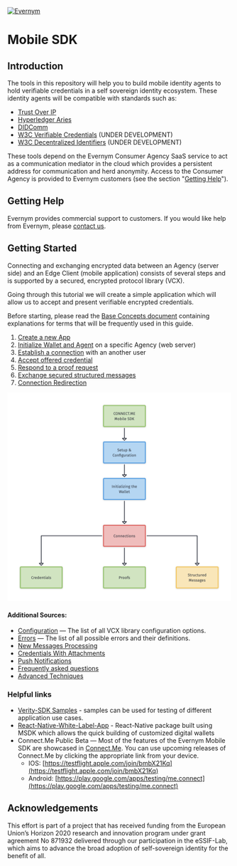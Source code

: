 <a href="https://www.evernym.com/"><img src="https://pbs.twimg.com/profile_images/1022255393395929088/0eYH-Os__400x400.jpg" title="Evernym" style="width: 150px"></a>

# Mobile SDK

## Introduction
The tools in this repository will help you to build mobile identity agents to hold verifiable credentials in a self sovereign identity ecosystem. These identity agents will be compatible with standards such as:
* [Trust Over IP](https://trustoverip.org/)
* [Hyperledger Aries](https://www.hyperledger.org/use/aries)
* [DIDComm](https://identity.foundation/working-groups/did-comm.html)
* [W3C Verifiable Credentials](https://www.w3.org/2017/vc/WG/) (UNDER DEVELOPMENT)
* [W3C Decentralized Identifiers](https://w3c.github.io/did-core/) (UNDER DEVELOPMENT)

These tools depend on the Evernym Consumer Agency SaaS service to act as a communication mediator in the cloud which provides a persistent address for communication and herd anonymity. Access to the Consumer Agency is provided to Evernym customers (see the section "[Getting Help](#getting-help)").


## Getting Help

Evernym provides commercial support to customers. If you would like help from Evernym, please [contact us](https://www.evernym.com/our-team/#contact).


## Getting Started
Connecting and exchanging encrypted data between an Agency (server side) and an Edge Client (mobile application) consists of several steps and is supported by a secured, encrypted protocol library (VCX). 

Going through this tutorial we will create a simple application which will allow us to accept and present verifiable encrypted credentials.

Before starting, please read the [Base Concepts document](docs/0.BaseConcepts.md) containing explanations for terms that will be frequently used in this guide.

1. [Create a new App](docs/1.ProjectSetup.md)
1. [Initialize Wallet and Agent](docs/2.Initialization.md) on a specific Agency (web server)
2. [Establish a connection](docs/3.Connections.md) with an another user  
3. [Accept offered credential](docs/4.Credentials.md)
4. [Respond to a proof request](docs/5.Proofs.md)
5. [Exchange secured structured messages](docs/6.StructuredMessages.md)
7. [Connection Redirection](docs/7.ConnectionRedirection.md)

![Mobile SDK Flow](wiki-images/ConnectMeMobileSDK.png)

#### Additional Sources:
* [Configuration](docs/Configuration.md) &#8212; The list of all VCX library configuration options. 
* [Errors](docs/Errors.md) &#8212; The list of all possible errors and their definitions. 
* [New Messages Processing](docs/MessagesFlow.md)
* [Credentials With Attachments](docs/CredentialsWithAttachments.md)
* [Push Notifications](docs/PushNotifications.md)
* [Frequently asked questions](docs/FAQ.md)
* [Advanced Techniques](docs/Advanced.md)

### Helpful links
- [Verity-SDK Samples](https://github.com/evernym/verity-sdk#sample-code) - samples can be used for testing of different application use cases.
- [React-Native-White-Label-App](https://gitlab.com/evernym/mobile/react-native-white-label-app) - React-Native package built using MSDK which allows the quick building of customized digital wallets
- Connect.Me Public Beta &#8212; Most of the features of the Evernym Mobile SDK are showcased in [Connect.Me](https://connect.me/). You can use upcoming releases of Connect.Me by clicking the appropriate link from your device.
  - IOS: [https://testflight.apple.com/join/bmbX21Kq](https://testflight.apple.com/join/bmbX21Kq)
  - Android: [https://play.google.com/apps/testing/me.connect](https://play.google.com/apps/testing/me.connect)

## Acknowledgements
This effort is part of a project that has received funding from the European Union’s Horizon 2020 research and innovation program under grant agreement No 871932 delivered through our participation in the eSSIF-Lab, which aims to advance the broad adoption of self-sovereign identity for the benefit of all.
